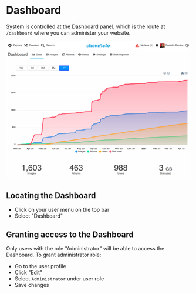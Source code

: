 # Dashboard

System is controlled at the Dashboard panel, which is the route at `/dashboard` where you can administer your website.

![Dashboard](../src/dashboard_3.19.png "Dashboard")

## Locating the Dashboard

- Click on your user menu on the top bar
- Select "Dashboard"

## Granting access to the Dashboard

Only users with the role "Administrator" will be able to access the Dashboard. To grant administrator role:

- Go to the user profile
- Click "Edit"
- Select `Administrator` under user role
- Save changes
